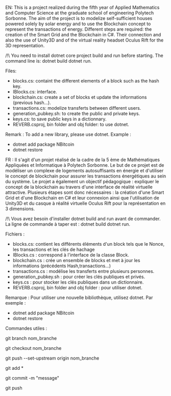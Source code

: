 EN: 
This is a project realized during the fifth year of Applied Mathematics and Computer Science at the graduate school of engineering Polytech Sorbonne. The aim of the project is to modelize self-sufficient houses powered solely by solar energy and to use the Blockchain concept to represent the transactions of energy. 
Different steps are required: the creation of the Smart Grid and the Blockchain in C#. Their connection and also the use of Unity3D and of the virtual reality headset Oculus Rift for the 3D representation.

/!\ You need to install dotnet core project build and run before starting. The command line is: dotnet build dotnet run.

Files:

- blocks.cs: containt the different elements of a block such as the hash key. 
- IBlocks.cs: interface. 
- blockchain.cs: create a set of blocks et update the informations (previous hash...).
- transactions.cs: modelize transferts between different users. 
- generation_pubkey.sh: to create the public and private keys.
- keys.cs: to save public keys in a dictionnary. 
- REVERB.csproj, bin folder and obj folder: to use dotnet. 

Remark : To add a new library, please use dotnet. 
Example : 
- dotnet add package NBitcoin
- dotnet restore

FR : 
Il s'agit d'un projet réalisé de la cadre de la 5 ème de Mathématiques Appliquées et Informatique à Polytech Sorbonne. 
Le but de ce projet est de modéliser un complexe de logements autosuffisants en énergie et d'utiliser le concept de blockchain pour assurer les transactions énergétiques au sein du système. 
Le projet a également un objectif pédagogique : expliquer le concept de la blockchain au travers d'une interface de réalité virtuelle attractive. 
Plusieurs étapes sont donc nécessaires : la création d'une Smart Grid et d'une Blockchain en C# et leur connexion ainsi que l'utilisation de Unity3D et du casque à réalité virtuelle Oculus Rift pour la représentation en 3 dimensions.

/!\ Vous avez besoin d'installer  dotnet build and run avant de commander. La ligne de commande à taper est : dotnet build dotnet run.

Fichiers : 

- blocks.cs: contient les différents éléments d'un block tels que le Nonce, les transactions et les clés de hachage 
- IBlocks.cs : correspond à l'interface de la classe Block. 
- blockchain.cs : crée un ensemble de blocks et met à jour les informations (précédents Hash,transactions...)
- transactions.cs : modélise les transferts entre plusieurs personnes. 
- generation_pubkey.sh : pour créer les clés publiques et privés.
- keys.cs : pour stocker les clés publiques dans un dictionnaire. 
- REVERB.csproj, bin folder and obj folder : pour utiliser dotnet.  

Remarque : Pour utiliser une nouvelle bibliothèque, utilisez dotnet.
Par exemple : 	
- dotnet add package NBitcoin 
- dotnet restore 

Commandes utiles :  

git branch nom_branche

git checkout nom_branche

git push --set-upstream origin nom_branche

git add *

git commit -m "message"

git push
